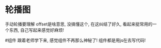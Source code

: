 # 轮播图
手动轮播要理解 offset是啥意思, 没搞懂这个, 在这纠结了好久, 看起来挺常用的一个东西, 自己写起来感觉好麻烦!

#组件
跟着老师学下来, 感觉组件不再那么神秘了! 组件都是用js在去写代码!